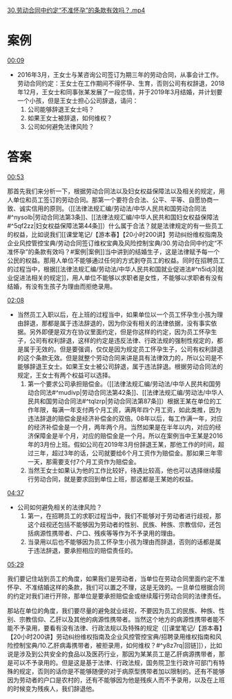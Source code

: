 [30.劳动合同中约定“不准怀孕”的条款有效吗？.mp4](file:///E:%5C法律实务%5CA314【游本春】【20小时200讲】劳动纠纷维权指南及企业风控管控宝典（200讲劳动合同签订法律风险防范与合规管理）%5C30.劳动合同中约定“不准怀孕”的条款有效吗？.mp4)
# 案例
[00:09](file:///E:%5C法律实务%5CA314【游本春】【20小时200讲】劳动纠纷维权指南及企业风控管控宝典（200讲劳动合同签订法律风险防范与合规管理）%5C30.劳动合同中约定“不准怀孕”的条款有效吗？.mp4#t=00:09)

- 2016年3月，王女士与某咨询公司签订为期三年的劳动合同，从事会计工作。劳动合同约定：王女士在工作期间不得怀孕、生育，否则公司有权辞退，2018年12月，王女士和同事张某发展了一段恋情，并于2019年3月结婚，并计划要一个小孩，但是王女士担心公司辞退，请问：
	1. 公司能够辞退王女士吗？
	2. 如果王女士被辞退，如何维权？
	3. 公司如何避免法律风险？
# 答案
[00:53](file:///E:%5C法律实务%5CA314【游本春】【20小时200讲】劳动纠纷维权指南及企业风控管控宝典（200讲劳动合同签订法律风险防范与合规管理）%5C30.劳动合同中约定“不准怀孕”的条款有效吗？.mp4#t=00:53)

那首先我们来分析一下，根据劳动合同法以及妇女权益保障法以及相关的规定，用人单位和员工签订的劳动合同。那第一个要符合合法、公平、平等、自愿协商一致、诚实信用的原则。（[[法律法规汇编/劳动法/中华人民共和国劳动合同法#^nysolb|劳动合同法第3条]]、[[法律法规汇编/中华人民共和国妇女权益保障法#^5qf2zz|妇女权益保障法第44条]]）什么属于合法？就是法律规定的有一些员工的权益，比如说我们[[课堂笔记/【游本春】【20小时200讲】劳动纠纷维权指南及企业风控管控宝典/劳动合同签订维权宝典及风险控制宝典/30.劳动合同中约定“不准怀孕”的条款有效吗？#案例|案例]]当中讲到的结婚生子，这是法律赋予每一个公民的权益。那用人单位不能够通过任何的方式剥夺员工的权益。同时在招聘员工的过程当中，根据[[法律法规汇编/劳动法/中华人民共和国就业促进法#^n5idj3|就业促进法相关的规定]]，用人单位不能够以求职者是女性，不能够以求职者有没有结婚，有没有生孩子为理由而拒绝录用。

[02:08](file:///E:%5C法律实务%5CA314【游本春】【20小时200讲】劳动纠纷维权指南及企业风控管控宝典（200讲劳动合同签订法律风险防范与合规管理）%5C30.劳动合同中约定“不准怀孕”的条款有效吗？.mp4#t=02:08)

- 当然员工入职以后，在上班的过程当中，如果单位以一个员工怀孕生小孩为理由辞退，那都是属于违法辞退的，因为你没有相关的法律依据，没有事实依据。另外即便是双方在协议里面约定，但是你这样的约定，因为员工怀孕生子，公司有权利辞退，这样的约定是违反法律、行政法规的强制性规定的，都是属于无效的。但是要强调，仅仅是因为规定员工怀孕生子，公司有权利辞退的这个条款无效。但是就整个劳动合同来讲是具有法律效力的，所以公司是不能够辞退王女士。如果王女士被公司辞退，属于违法辞退。根据劳动合同法的规定，王女士有两个权益可以选择。
	1. 第一个要求公司承担赔偿金。（[[法律法规汇编/劳动法/中华人民共和国劳动合同法#^mudivp|劳动合同法第42条]]、[[法律法规汇编/劳动法/中华人民共和国劳动合同法#^tqlzrp|劳动合同法第87条]]）根据王某在单位的工作年限，每满一年支付两个月工资，满两年四个月工资，如此类推，因为违法辞退的赔偿金是经济补偿金的双倍。08年以后，每工作满一年，对应的经济补偿金是一个月，两年两个月。当然如果是在半年以内，对应的经济保障金是半个月，对应的赔偿金是一个月。所以在案例当中王某是2016年的3月份上班。假如公司在2019年3月份辞退王某，那他工作的时间，超过三年，超过3年的话，公司就要给6个月工资作为赔偿金。那如果三年零一天，那需要支付7个月工资作为赔偿金。
	2. 当然王女士如果认为他的工作比较好，待遇比较高，他也可以选择继续履行劳动合同，就是要求回到单位上班，那这都是王某她的权益。

[04:37](file:///E:/%5C%E6%B3%95%E5%BE%8B%E5%AE%9E%E5%8A%A1%5CA314%E3%80%90%E6%B8%B8%E6%9C%AC%E6%98%A5%E3%80%91%E3%80%9020%E5%B0%8F%E6%97%B6200%E8%AE%B2%E3%80%91%E5%8A%B3%E5%8A%A8%E7%BA%A0%E7%BA%B7%E7%BB%B4%E6%9D%83%E6%8C%87%E5%8D%97%E5%8F%8A%E4%BC%81%E4%B8%9A%E9%A3%8E%E6%8E%A7%E7%AE%A1%E6%8E%A7%E5%AE%9D%E5%85%B8%EF%BC%88200%E8%AE%B2%E5%8A%B3%E5%8A%A8%E5%90%88%E5%90%8C%E7%AD%BE%E8%AE%A2%E6%B3%95%E5%BE%8B%E9%A3%8E%E9%99%A9%E9%98%B2%E8%8C%83%E4%B8%8E%E5%90%88%E8%A7%84%E7%AE%A1%E7%90%86%EF%BC%89%5C30.%E5%8A%B3%E5%8A%A8%E5%90%88%E5%90%8C%E4%B8%AD%E7%BA%A6%E5%AE%9A%E2%80%9C%E4%B8%8D%E5%87%86%E6%80%80%E5%AD%95%E2%80%9D%E7%9A%84%E6%9D%A1%E6%AC%BE%E6%9C%89%E6%95%88%E5%90%97%EF%BC%9F.mp4#t=277.789806)

- 公司如何避免相关的法律风险？
	1. 第一，在招聘员工的求职过程当中，我们不能够对于劳动者进行歧视，那这个歧视还包括不能够因为劳动者的性别、民族、种族、宗教信仰，还包括病源性携带者、户口、残疾等等作为不予录用的理由。
	2. 当录用以后也不能够因为员工怀孕生小孩为理由而辞退，否则的话都是属于违法辞退，要承担相应的赔偿责任的。

[05:29](file:///E:%5C法律实务%5CA314【游本春】【20小时200讲】劳动纠纷维权指南及企业风控管控宝典（200讲劳动合同签订法律风险防范与合规管理）%5C30.劳动合同中约定“不准怀孕”的条款有效吗？.mp4#t=05:29)

我们要记住站到员工的角度，如果我们是劳动者，当单位在劳动合同里面约定不准怀孕、不准结婚这样的条款，我们可以置之不理，这是无效的。一旦单位根据合同的约定对我们进行开除，那单位是要承担赔偿金或继续履行劳动合同的法律责任。

那站在单位的角度，我们要尽量的避免就业歧视，不要因为员工的民族、种族、性别、宗教信仰、乙肝以及其他的病源性携带者。当然这个地方的病源性携带者能不能不予录用，要看有没有法律、行政法规以及特殊的规定（[[课堂笔记/【游本春】【20小时200讲】劳动纠纷维权指南及企业风控管控宝典/招聘录用维权指南和风险控制宝典/10.乙肝病毒携带者，被拒录用，如何维权？#^y8z7rq|回链]]），比如说是涉及到公共安全的食品以及医药行业，那因为某某员工是乙肝病源携带者，那是可以不予录用的。但是这是基于法律、行政法规，国务院卫生行政许可部门有特殊的规定，否则的话你是不能够随便的对于病原型携带者加以限制的。还有不能够因为劳动者的户口是农村的，还有不能够因为他是残疾人而不予录用，以及在上班的时候变为残疾人，我们辞退他。